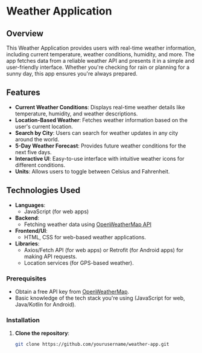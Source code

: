 # Weather Application

## Overview

This Weather Application provides users with real-time weather information, including current temperature, weather conditions, humidity, and more. The app fetches data from a reliable weather API and presents it in a simple and user-friendly interface. Whether you're checking for rain or planning for a sunny day, this app ensures you're always prepared.

## Features

- **Current Weather Conditions**: Displays real-time weather details like temperature, humidity, and weather descriptions.
- **Location-Based Weather**: Fetches weather information based on the user's current location.
- **Search by City**: Users can search for weather updates in any city around the world.
- **5-Day Weather Forecast**: Provides future weather conditions for the next five days.
- **Interactive UI**: Easy-to-use interface with intuitive weather icons for different conditions.
- **Units**: Allows users to toggle between Celsius and Fahrenheit.

## Technologies Used

- **Languages**: 
  - JavaScript (for web apps)
- **Backend**: 
  - Fetching weather data using [OpenWeatherMap API](https://openweathermap.org/)
- **Frontend/UI**:
  - HTML, CSS for web-based weather applications.
- **Libraries**:
  - Axios/Fetch API (for web apps) or Retrofit (for Android apps) for making API requests.
  - Location services (for GPS-based weather).

### Prerequisites

- Obtain a free API key from [OpenWeatherMap](https://openweathermap.org/appid).
- Basic knowledge of the tech stack you're using (JavaScript for web, Java/Kotlin for Android).

### Installation

1. **Clone the repository**:
   ```bash
   git clone https://github.com/yourusername/weather-app.git
